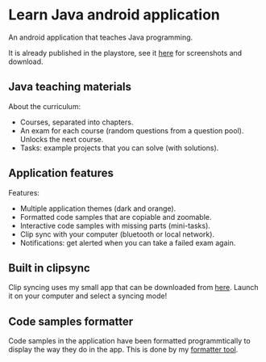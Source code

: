 # Learn Java android application
An android application that teaches Java programming.

It is already published in the playstore, see it [here](https://play.google.com/store/apps/details?id=com.gaspar.learnjava) 
for screenshots and download.

## Java teaching materials

About the curriculum:
- Courses, separated into chapters.
- An exam for each course (random questions from a question pool). Unlocks the next course.
- Tasks: example projects that you can solve (with solutions).

## Application features

Features:
- Multiple application themes (dark and orange).
- Formatted code samples that are copiable and zoomable.
- Interactive code samples with missing parts (mini-tasks).
- Clip sync with your computer (bluetooth or local network).
- Notifications: get alerted when you can take a failed exam again.

## Built in clipsync

Clip syncing uses my small app that can be downloaded from [here](https://gtomika.github.io/learn-java-clipsync/).
Launch it on your computer and select a syncing mode!

## Code samples formatter

Code samples in the application have been formatted programmtically to display the way they do 
in the app. This is done by my [formatter tool](https://github.com/Gtomika/learn-java-code-formatter).